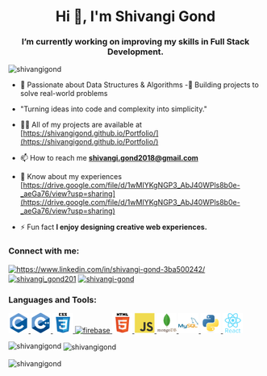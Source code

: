 <h1 align="center">Hi 👋, I'm Shivangi Gond</h1>
<h3 align="center">I’m currently working on improving my skills in Full Stack Development.</h3>

<p align="left"> <img src="https://komarev.com/ghpvc/?username=shivangigond&label=Profile%20views&color=0e75b6&style=flat" alt="shivangigond" /> </p>

- 🔗 Passionate about Data Structures & Algorithms
-🌟 Building projects to solve real-world problems
- "Turning ideas into code and complexity into simplicity."

- 👨‍💻 All of my projects are available at [https://shivangigond.github.io/Portfolio/](https://shivangigond.github.io/Portfolio/)

- 📫 How to reach me **shivangi.gond2018@gmail.com**

- 📄 Know about my experiences [https://drive.google.com/file/d/1wMIYKgNGP3_AbJ40WPls8b0e-_aeGa76/view?usp=sharing](https://drive.google.com/file/d/1wMIYKgNGP3_AbJ40WPls8b0e-_aeGa76/view?usp=sharing)

- ⚡ Fun fact **I enjoy designing creative web experiences.**

<h3 align="left">Connect with me:</h3>
<p align="left">
<a href="https://linkedin.com/in/https://www.linkedin.com/in/shivangi-gond-3ba500242/" target="blank"><img align="center" src="https://raw.githubusercontent.com/rahuldkjain/github-profile-readme-generator/master/src/images/icons/Social/linked-in-alt.svg" alt="https://www.linkedin.com/in/shivangi-gond-3ba500242/" height="30" width="40" /></a>
<a href="https://www.hackerrank.com/shivangi_gond201" target="blank"><img align="center" src="https://raw.githubusercontent.com/rahuldkjain/github-profile-readme-generator/master/src/images/icons/Social/hackerrank.svg" alt="shivangi_gond201" height="30" width="40" /></a>
<a href="https://www.leetcode.com/shivangi-gond" target="blank"><img align="center" src="https://raw.githubusercontent.com/rahuldkjain/github-profile-readme-generator/master/src/images/icons/Social/leet-code.svg" alt="shivangi-gond" height="30" width="40" /></a>
</p>

<h3 align="left">Languages and Tools:</h3>
<p align="left"> <a href="https://www.cprogramming.com/" target="_blank" rel="noreferrer"> <img src="https://raw.githubusercontent.com/devicons/devicon/master/icons/c/c-original.svg" alt="c" width="40" height="40"/> </a> <a href="https://www.w3schools.com/cpp/" target="_blank" rel="noreferrer"> <img src="https://raw.githubusercontent.com/devicons/devicon/master/icons/cplusplus/cplusplus-original.svg" alt="cplusplus" width="40" height="40"/> </a> <a href="https://www.w3schools.com/css/" target="_blank" rel="noreferrer"> <img src="https://raw.githubusercontent.com/devicons/devicon/master/icons/css3/css3-original-wordmark.svg" alt="css3" width="40" height="40"/> </a> <a href="https://firebase.google.com/" target="_blank" rel="noreferrer"> <img src="https://www.vectorlogo.zone/logos/firebase/firebase-icon.svg" alt="firebase" width="40" height="40"/> </a> <a href="https://www.w3.org/html/" target="_blank" rel="noreferrer"> <img src="https://raw.githubusercontent.com/devicons/devicon/master/icons/html5/html5-original-wordmark.svg" alt="html5" width="40" height="40"/> </a> <a href="https://developer.mozilla.org/en-US/docs/Web/JavaScript" target="_blank" rel="noreferrer"> <img src="https://raw.githubusercontent.com/devicons/devicon/master/icons/javascript/javascript-original.svg" alt="javascript" width="40" height="40"/> </a> <a href="https://www.mongodb.com/" target="_blank" rel="noreferrer"> <img src="https://raw.githubusercontent.com/devicons/devicon/master/icons/mongodb/mongodb-original-wordmark.svg" alt="mongodb" width="40" height="40"/> </a> <a href="https://www.mysql.com/" target="_blank" rel="noreferrer"> <img src="https://raw.githubusercontent.com/devicons/devicon/master/icons/mysql/mysql-original-wordmark.svg" alt="mysql" width="40" height="40"/> </a> <a href="https://www.python.org" target="_blank" rel="noreferrer"> <img src="https://raw.githubusercontent.com/devicons/devicon/master/icons/python/python-original.svg" alt="python" width="40" height="40"/> </a> <a href="https://reactjs.org/" target="_blank" rel="noreferrer"> <img src="https://raw.githubusercontent.com/devicons/devicon/master/icons/react/react-original-wordmark.svg" alt="react" width="40" height="40"/> </a> </p>

<p><img align="left" src="https://github-readme-stats.vercel.app/api/top-langs?username=shivangigond&show_icons=true&locale=en&layout=compact" alt="shivangigond" /></p>

<p>&nbsp;<img align="center" src="https://github-readme-stats.vercel.app/api?username=shivangigond&show_icons=true&locale=en" alt="shivangigond" /></p>

<p><img align="center" src="https://github-readme-streak-stats.herokuapp.com/?user=shivangigond&" alt="shivangigond" /></p>

